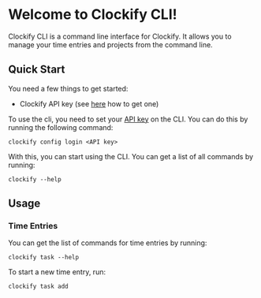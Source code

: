 # Welcome to Clockify CLI!

Clockify CLI is a command line interface for Clockify. It allows you to manage your time entries and projects from the command line.

## Quick Start

You need a few things to get started:
* Clockify API key (see [here](https://clockify.me/user/settings) how to get one)

To use the cli, you need to set your <ins>API key</ins> on the CLI. You can do this by running the following command:

    clockify config login <API key>

With this, you can start using the CLI. You can get a list of all commands by running:

    clockify --help

## Usage

### Time Entries

You can get the list of commands for time entries by running:

    clockify task --help

To start a new time entry, run:

    clockify task add
